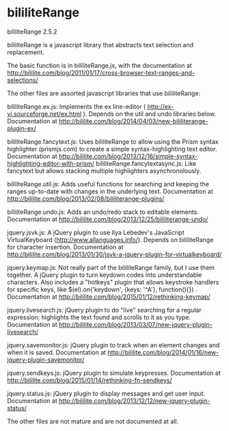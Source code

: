 # bililiteRange
bililiteRange 2.5.2


bililiteRange is a javascript library that abstracts text selection and replacement.

The basic function is in bililiteRange.js, with the documentation at http://bililite.com/blog/2011/01/17/cross-browser-text-ranges-and-selections/


The other files are assorted javascript libraries that use bililiteRange:

bililiteRange.ex.js: Implements the ex line-editor ( http://ex-vi.sourceforge.net/ex.html ). Depends on the util and undo libraries below. Documentation at
http://bililite.com/blog/2014/04/03/new-bililiterange-plugin-ex/

bililiteRange.fancytext.js: Uses bililiteRange to allow using the Prism syntax highlighter (prismjs.com) to create a simple syntax-highlighting text editor. Documentation at
http://bililite.com/blog/2013/12/16/simple-syntax-highlighting-editor-with-prism/
bililiteRange.fancytextasync.js: Like fancytext but allows stacking multiple highlighters asynchronolously.

bililiteRange.util.js: Adds useful functions for searching and keeping the ranges up-to-date with  changes in the underlying text. Documentation at 
http://bililite.com/blog/2013/02/08/bililiterange-plugins/

bililiteRange.undo.js: Adds an undo/redo stack to editable elements. Documentation at
http://bililite.com/blog/2013/12/25/bililiterange-undo/

jquery.jsvk.js: A jQuery plugin to use Ilya Lebedev's JavaScript VirtualKeyboard (http://www.allanguages.info/). Depends on
bililiteRange for character insertion. Documentation at 
http://bililite.com/blog/2013/01/30/jsvk-a-jquery-plugin-for-virtualkeyboard/

jquery.keymap.js: Not really part of the bililiteRange family, but I use them together. A jQuery plugin to turn keydown codes into understandable characters. Also includes a "hotkeys" plugin that allows keystroke handlers for specific keys, like $(el).on('keydown', {keys: '^A'}, function(){}) . Documentation at
http://bililite.com/blog/2015/01/12/rethinking-keymap/

jquery.livesearch.js: jQuery plugin to do "live" searching for a regular expression; highlights  the text found and scrolls to it as you type. Documentation at
http://bililite.com/blog/2013/03/07/new-jquery-plugin-livesearch/

jquery.savemonitor.js: jQuery plugin to track when an element changes and when it is saved. Documentation at
http://bililite.com/blog/2014/01/16/new-jquery-plugin-savemonitor/

jquery.sendkeys.js: jQuery plugin to simulate keypresses. Documentation at 
http://bililite.com/blog/2015/01/14/rethinking-fn-sendkeys/

jquery.status.js: jQuery plugin to display messages and get user input. Documentation at
http://bililite.com/blog/2013/12/12/new-jquery-plugin-status/

The other files are not mature and are not documented at all.
